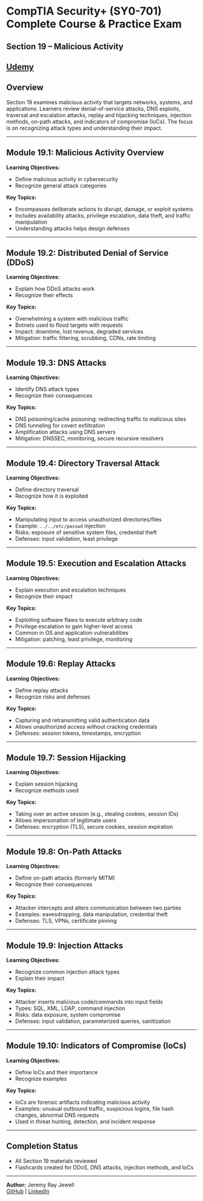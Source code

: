 # CompTIA Security+ (SY0-701) Complete Course & Practice Exam  
## Section 19 – Malicious Activity  

[Udemy](https://www.udemy.com/course/securityplus/)  
---

## Overview  
Section 19 examines malicious activity that targets networks, systems, and applications. Learners review denial-of-service attacks, DNS exploits, traversal and escalation attacks, replay and hijacking techniques, injection methods, on-path attacks, and indicators of compromise (IoCs). The focus is on recognizing attack types and understanding their impact.  

---

## Module 19.1: Malicious Activity Overview  
**Learning Objectives:**  
- Define malicious activity in cybersecurity  
- Recognize general attack categories  

**Key Topics:**  
- Encompasses deliberate actions to disrupt, damage, or exploit systems  
- Includes availability attacks, privilege escalation, data theft, and traffic manipulation  
- Understanding attacks helps design defenses  

---

## Module 19.2: Distributed Denial of Service (DDoS)  
**Learning Objectives:**  
- Explain how DDoS attacks work  
- Recognize their effects  

**Key Topics:**  
- Overwhelming a system with malicious traffic  
- Botnets used to flood targets with requests  
- Impact: downtime, lost revenue, degraded services  
- Mitigation: traffic filtering, scrubbing, CDNs, rate limiting  

---

## Module 19.3: DNS Attacks  
**Learning Objectives:**  
- Identify DNS attack types  
- Recognize their consequences  

**Key Topics:**  
- DNS poisoning/cache poisoning: redirecting traffic to malicious sites  
- DNS tunneling for covert exfiltration  
- Amplification attacks using DNS servers  
- Mitigation: DNSSEC, monitoring, secure recursive resolvers  

---

## Module 19.4: Directory Traversal Attack  
**Learning Objectives:**  
- Define directory traversal  
- Recognize how it is exploited  

**Key Topics:**  
- Manipulating input to access unauthorized directories/files  
- Example: `../../etc/passwd` injection  
- Risks: exposure of sensitive system files, credential theft  
- Defenses: input validation, least privilege  

---

## Module 19.5: Execution and Escalation Attacks  
**Learning Objectives:**  
- Explain execution and escalation techniques  
- Recognize their impact  

**Key Topics:**  
- Exploiting software flaws to execute arbitrary code  
- Privilege escalation to gain higher-level access  
- Common in OS and application vulnerabilities  
- Mitigation: patching, least privilege, monitoring  

---

## Module 19.6: Replay Attacks  
**Learning Objectives:**  
- Define replay attacks  
- Recognize risks and defenses  

**Key Topics:**  
- Capturing and retransmitting valid authentication data  
- Allows unauthorized access without cracking credentials  
- Defenses: session tokens, timestamps, encryption  

---

## Module 19.7: Session Hijacking  
**Learning Objectives:**  
- Explain session hijacking  
- Recognize methods used  

**Key Topics:**  
- Taking over an active session (e.g., stealing cookies, session IDs)  
- Allows impersonation of legitimate users  
- Defenses: encryption (TLS), secure cookies, session expiration  

---

## Module 19.8: On-Path Attacks  
**Learning Objectives:**  
- Define on-path attacks (formerly MITM)  
- Recognize their consequences  

**Key Topics:**  
- Attacker intercepts and alters communication between two parties  
- Examples: eavesdropping, data manipulation, credential theft  
- Defenses: TLS, VPNs, certificate pinning  

---

## Module 19.9: Injection Attacks  
**Learning Objectives:**  
- Recognize common injection attack types  
- Explain their impact  

**Key Topics:**  
- Attacker inserts malicious code/commands into input fields  
- Types: SQL, XML, LDAP, command injection  
- Risks: data exposure, system compromise  
- Defenses: input validation, parameterized queries, sanitization  

---

## Module 19.10: Indicators of Compromise (IoCs)  
**Learning Objectives:**  
- Define IoCs and their importance  
- Recognize examples  

**Key Topics:**  
- IoCs are forensic artifacts indicating malicious activity  
- Examples: unusual outbound traffic, suspicious logins, file hash changes, abnormal DNS requests  
- Used in threat hunting, detection, and incident response  

---

## Completion Status  
- All Section 19 materials reviewed  
- Flashcards created for DDoS, DNS attacks, injection methods, and IoCs  

---

**Author:** Jeremy Ray Jewell  
[GitHub](https://github.com/jeremyrayjewell) | [LinkedIn](https://www.linkedin.com/in/jeremyrayjewell)  
